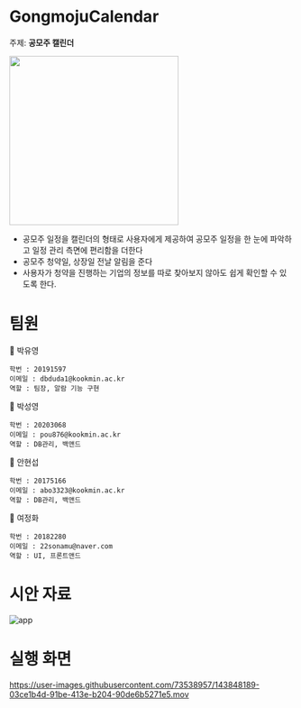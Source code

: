 # GongmojuCalendar
주제: **공모주 캘린더**



<img src="https://user-images.githubusercontent.com/73538957/143847568-d65b3840-f77b-4a8e-90b0-7990818f535c.png" width="300" height="300"/>



- 공모주 일정을 캘린더의 형태로 사용자에게 제공하여 공모주 일정을 한 눈에 파악하고 일정 관리 측면에 편리함을 더한다
- 공모주 청약일, 상장일  전날 알림을 준다
- 사용자가 청약을 진행하는 기업의 정보를 따로 찾아보지 않아도 쉽게 확인할 수 있도록 한다.



# 팀원

:girl: 박유영
```
학번 : 20191597
이메일 : dbduda1@kookmin.ac.kr
역할 : 팀장, 알람 기능 구현
```

:boy: 박성영
```
학번 : 20203068
이메일 : pou876@kookmin.ac.kr
역할 : DB관리, 백앤드
```

:boy: 안현섭
```
학번 : 20175166
이메일 : abo3323@kookmin.ac.kr
역할 : DB관리, 백앤드
```



:girl: 여정화
~~~
학번 : 20182280
이메일 : 22sonamu@naver.com
역할 : UI, 프론트앤드
~~~

# 시안 자료
![app](https://user-images.githubusercontent.com/54975374/141148219-34a48952-2167-4cfd-b018-72293209da4c.png)


# 실행 화면

https://user-images.githubusercontent.com/73538957/143848189-03ce1b4d-91be-413e-b204-90de6b5271e5.mov


